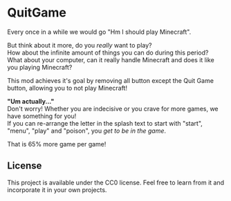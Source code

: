 # QuitGame
Every once in a while we would go "Hm I should play Minecraft".

But think about it more, do you *really* want to play?  
How about the infinite amount of things you can do during this period?  
What about your computer, can it really handle Minecraft and does it like you playing Minecraft?  

This mod achieves it's goal by removing all button except the Quit Game button, allowing you to not play Minecraft!

**"Um actually..."**  
Don't worry! Whether you are indecisive or you crave for more games, we have something for you!  
If you can re-arrange the letter in the splash text to start with "start", "menu", "play" and "poison", you *get to be in the game*.  

That is 65% more game per game!

## License
This project is available under the CC0 license. Feel free to learn from it and incorporate it in your own projects.